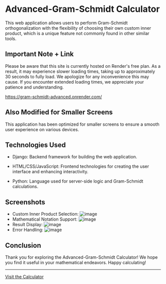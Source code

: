 # Advanced-Gram-Schmidt Calculator

This web application allows users to perform Gram-Schmidt orthogonalization with the flexibility of choosing their own custom inner product, which is a unique feature not commonly found in other similar tools.




## Important Note + Link

Please be aware that this site is currently hosted on Render's free plan. As a result, it may experience slower loading times, taking up to approximately 30 seconds to fully load. We apologize for any inconvenience this may cause. If you encounter extended loading times, we appreciate your patience and understanding.

https://gram-schmidt-advanced.onrender.com/

## Also Modified for Smaller Screens

This application has been optimized for smaller screens to ensure a smooth user experience on various devices.

## Technologies Used

* Django: Backend framework for building the web application.

* HTML/CSS/JavaScript: Frontend technologies for creating the user interface and enhancing interactivity.

* Python: Language used for server-side logic and Gram-Schmidt calculations.


## Screenshots
* Custom Inner Product Selection: ![image](https://github.com/OfekCoh/Advanced-Gram-Schmidt/assets/119164632/bc08ec34-aa1a-4009-92f5-2eac12f3afb1)
* Mathematical Notation Support: ![image](https://github.com/OfekCoh/Advanced-Gram-Schmidt/assets/119164632/2c92bcc8-e461-41b3-a92b-7b6a34864e01)
* Result Display: ![image](https://github.com/OfekCoh/Advanced-Gram-Schmidt/assets/119164632/14c6b337-d630-453a-b91b-5b06e35c0031)
* Error Handling: ![image](https://github.com/OfekCoh/Advanced-Gram-Schmidt/assets/119164632/9db089e0-3568-4cff-a068-6ae6cb3440c0)

## Conclusion

Thank you for exploring the Advanced-Gram-Schmidt Calculator! We hope you find it useful in your mathematical endeavors. Happy calculating!

---

[Visit the Calculator](https://gram-schmidt-advanced.onrender.com/)







